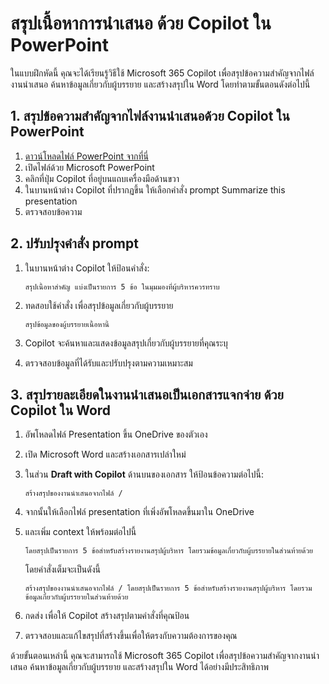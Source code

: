 
# สรุปเนื้อหาการนำเสนอ ด้วย Copilot ใน PowerPoint

ในแบบฝึกหัดนี้ คุณจะได้เรียนรู้วิธีใช้ Microsoft 365 Copilot เพื่อสรุปข้อความสำคัญจากไฟล์งานนำเสนอ ค้นหาข้อมูลเกี่ยวกับผู้บรรยาย และสร้างสรุปใน Word โดยทำตามขั้นตอนดังต่อไปนี้


## 1. สรุปข้อความสำคัญจากไฟล์งานนำเสนอด้วย Copilot ใน PowerPoint

1. [ดาวน์โหลดไฟล์ PowerPoint จากที่นี่](https://1drv.ms/p/s!ArLClyH4oO-fgo0n-U5U63UR6zkZRA?e=txtXEh)
2. เปิดไฟล์ด้วย Microsoft PowerPoint 
3. คลิกที่ปุ่ม Copilot ที่อยู่บนแถบเครื่องมือด้านขวา
4. ในบานหน้าต่าง Copilot ที่ปรากฏขึ้น ให้เลือกคำสั่ง prompt Summarize this presentation
5. ตรวจสอบข้อความ

## 2. ปรับปรุงคำสั่ง prompt 

1. ในบานหน้าต่าง Copilot ให้ป้อนคำสั่ง: 

    ```
    สรุปเนื้อหาสำคัญ แบ่งเป็นรายการ 5 ข้อ ในมุมมองที่ผู้บริหารควรทราบ
    ```

2. ทดสอบใช้คำสั่ง เพื่อสรุปข้อมูลเกี่ยวกับผู้บรรยาย
	
    ```
    สรุปข้อมูลของผู้บรรยายเนื้อหานี้
    ```

3. Copilot จะค้นหาและแสดงข้อมูลสรุปเกี่ยวกับผู้บรรยายที่คุณระบุ
4. ตรวจสอบข้อมูลที่ได้รับและปรับปรุงตามความเหมาะสม

## 3. สรุปรายละเอียดในงานนำเสนอเป็นเอกสารแจกจ่าย ด้วย Copilot ใน Word

1. อัพโหลดไฟล์ Presentation ขึ้น OneDrive ของตัวเอง
2. เปิด Microsoft Word และสร้างเอกสารเปล่าใหม่
3. ในส่วน **Draft with Copilot** ด้านบนของเอกสาร ให้ป้อนข้อความต่อไปนี้:

    ```
    สร้างสรุปของงานนำเสนอจากไฟล์ / 
    ```

4. จากนั้นให้เลือกไฟล์ presentation ที่เพิ่งอัพโหลดขึ้นมาใน OneDrive
5. และเพิ่ม context ให้พร้อมต่อไปนี้ 

    ```
    โดยสรุปเป็นรายการ 5 ข้อสำหรับสร้างรายงานสรุปผู้บริหาร โดยรวมข้อมูลเกี่ยวกับผู้บรรยายในส่วนท้ายด้วย
    ```

    โดยคำสั่งเต็มจะเป็นดังนี้

    ```
    สร้างสรุปของงานนำเสนอจากไฟล์ / โดยสรุปเป็นรายการ 5 ข้อสำหรับสร้างรายงานสรุปผู้บริหาร โดยรวมข้อมูลเกี่ยวกับผู้บรรยายในส่วนท้ายด้วย
    ```

6. กดส่ง เพื่อให้ Copilot สร้างสรุปตามคำสั่งที่คุณป้อน
7. ตรวจสอบและแก้ไขสรุปที่สร้างขึ้นเพื่อให้ตรงกับความต้องการของคุณ


ด้วยขั้นตอนเหล่านี้ คุณจะสามารถใช้ Microsoft 365 Copilot เพื่อสรุปข้อความสำคัญจากงานนำเสนอ ค้นหาข้อมูลเกี่ยวกับผู้บรรยาย และสร้างสรุปใน Word ได้อย่างมีประสิทธิภาพ